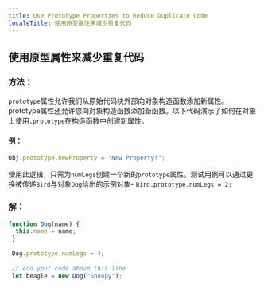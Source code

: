 ```yaml
---
title: Use Prototype Properties to Reduce Duplicate Code
localeTitle: 使用原型属性来减少重复代码
---
```

## 使用原型属性来减少重复代码

### 方法：

`prototype`属性允许我们从原始代码块外部向对象构造函数添加新属性。 prototype属性还允许您向对象构造函数添加新函数。以下代码演示了如何在对象上使用`.prototype`在构造函数中创建新属性。

#### 例：

```javascript
Obj.prototype.newProperty = "New Property!"; 
```

使用此逻辑，只需为`numLegs`创建一个新的`prototype`属性。测试用例可以通过更换被传递`Bird`与对象`Dog`给出的示例对象- `Bird.prototype.numLegs = 2;`

### 解：

```javascript
function Dog(name) { 
  this.name = name; 
 } 
 
 Dog.prototype.numLegs = 4; 
 
 // Add your code above this line 
 let beagle = new Dog("Snoopy"); 

```